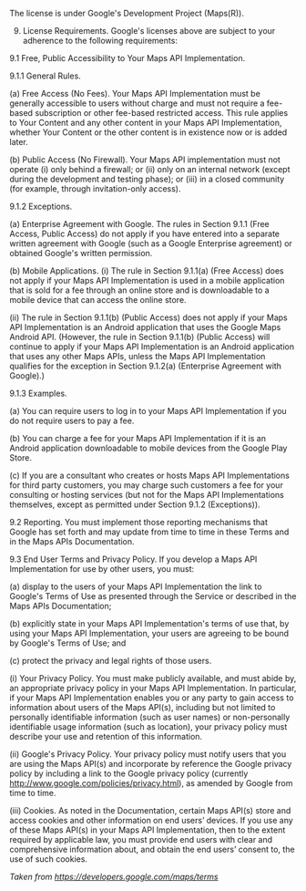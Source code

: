 The license is under Google's Development Project (Maps(R)).

9. License Requirements. Google's licenses above are subject to your adherence to the following requirements:

9.1 Free, Public Accessibility to Your Maps API Implementation.

9.1.1 General Rules.

(a) Free Access (No Fees). Your Maps API Implementation must be generally accessible to users without charge and must not require a fee-based subscription or other fee-based restricted access. This rule applies to Your Content and any other content in your Maps API Implementation, whether Your Content or the other content is in existence now or is added later.

(b) Public Access (No Firewall). Your Maps API implementation must not operate (i) only behind a firewall; or (ii) only on an internal network (except during the development and testing phase); or (iii) in a closed community (for example, through invitation-only access).

9.1.2 Exceptions.

(a) Enterprise Agreement with Google. The rules in Section 9.1.1 (Free Access, Public Access) do not apply if you have entered into a separate written agreement with Google (such as a Google Enterprise agreement) or obtained Google's written permission.

(b) Mobile Applications.
(i) The rule in Section 9.1.1(a) (Free Access) does not apply if your Maps API Implementation is used in a mobile application that is sold for a fee through an online store and is downloadable to a mobile device that can access the online store. 

(ii) The rule in Section 9.1.1(b) (Public Access) does not apply if your Maps API Implementation is an Android application that uses the Google Maps Android API. (However, the rule in Section 9.1.1(b) (Public Access) will continue to apply if your Maps API Implementation is an Android application that uses any other Maps APIs, unless the Maps API Implementation qualifies for the exception in Section 9.1.2(a) (Enterprise Agreement with Google).)


9.1.3 Examples.

(a) You can require users to log in to your Maps API Implementation if you do not require users to pay a fee.

(b) You can charge a fee for your Maps API Implementation if it is an Android application downloadable to mobile devices from the Google Play Store.

(c) If you are a consultant who creates or hosts Maps API Implementations for third party customers, you may charge such customers a fee for your consulting or hosting services (but not for the Maps API Implementations themselves, except as permitted under Section 9.1.2 (Exceptions)).

9.2 Reporting. You must implement those reporting mechanisms that Google has set forth and may update from time to time in these Terms and in the Maps APIs Documentation.

9.3 End User Terms and Privacy Policy. If you develop a Maps API Implementation for use by other users, you must:

(a) display to the users of your Maps API Implementation the link to Google's Terms of Use as presented through the Service or described in the Maps APIs Documentation;

(b) explicitly state in your Maps API Implementation's terms of use that, by using your Maps API Implementation, your users are agreeing to be bound by Google's Terms of Use; and

(c) protect the privacy and legal rights of those users. 

(i) Your Privacy Policy. You must make publicly available, and must abide by, an appropriate privacy policy in your Maps API Implementation. In particular, if your Maps API Implementation enables you or any party to gain access to information about users of the Maps API(s), including but not limited to personally identifiable information (such as user names) or non-personally identifiable usage information (such as location), your privacy policy must describe your use and retention of this information.

(ii) Google's Privacy Policy. Your privacy policy must notify users that you are using the Maps API(s) and incorporate by reference the Google privacy policy by including a link to the Google privacy policy (currently http://www.google.com/policies/privacy.html), as amended by Google from time to time.

(iii) Cookies. As noted in the Documentation, certain Maps API(s) store and access cookies and other information on end users’ devices. If you use any of these Maps API(s) in your Maps API Implementation, then to the extent required by applicable law, you must provide end users with clear and comprehensive information about, and obtain the end users’ consent to, the use of such cookies.

<i> Taken from https://developers.google.com/maps/terms </i>
